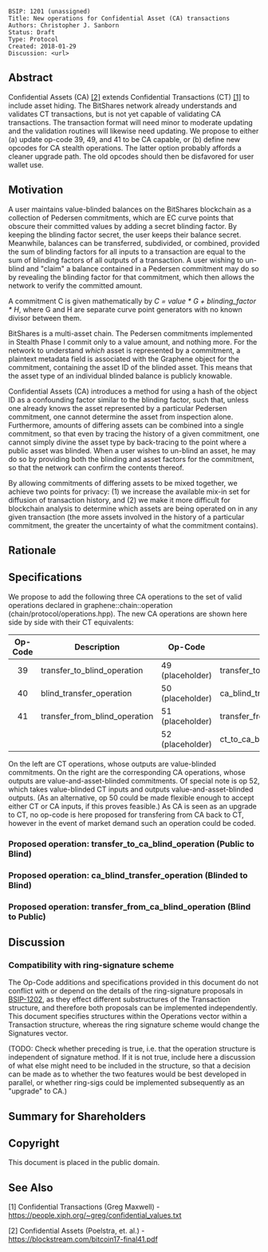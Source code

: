     BSIP: 1201 (unassigned)
    Title: New operations for Confidential Asset (CA) transactions
    Authors: Christopher J. Sanborn
    Status: Draft
    Type: Protocol
    Created: 2018-01-29
    Discussion: <url>


## Abstract

Confidential Assets (CA) [[2]](#see-also) extends Confidential Transactions (CT) [[1]](#see-also) to include asset hiding.  The BitShares network already understands and validates CT transactions, but is not yet capable of validating CA transactions.  The transaction format will need minor to moderate updating and the validation routines will likewise need updating. We propose to either (a) update op-code 39, 49, and 41 to be CA capable, or (b) define new opcodes for CA stealth operations.  The latter option probably affords a cleaner upgrade path.  The old opcodes should then be disfavored for user wallet use.

## Motivation

A user maintains value-blinded balances on the BitShares blockchain as a collection of Pedersen commitments, which are EC curve points that obscure their committed values by adding a secret blinding factor.  By keeping the blinding factor secret, the user keeps their balance secret.  Meanwhile, balances can be transferred, subdivided, or combined, provided the sum of blinding factors for all inputs to a transaction are equal to the sum of blinding factors of all outputs of a transaction.  A user wishing to un-blind and "claim" a balance contained in a Pedersen commitment may do so by revealing the blinding factor for that commitment, which then allows the network to verify the committed amount.

A commitment C is given mathematically by *C = value * G + blinding_factor * H*, where G and H are separate curve point generators with no known divisor between them.

BitShares is a multi-asset chain.  The Pedersen commitments implemented in Stealth Phase I commit only to a value amount, and nothing more.  For the network to understand *which* asset is represented by a commitment, a plaintext metadata field is associated with the Graphene object for the commitment, containing the asset ID of the blinded asset.  This means that the asset type of an individual blinded balance is publicly knowable.

Confidential Assets (CA) introduces a method for using a hash of the object ID as a confounding factor similar to the blinding factor, such that, unless one already knows the asset represented by a particular Pedersen commitment, one cannot determine the asset from inspection alone.  Furthermore, amounts of differing assets can be combined into a single commitment, so that even by tracing the history of a given commitment, one cannot simply divine the asset type by back-tracing to the point where a public asset was blinded.  When a user wishes to un-blind an asset, he may do so by providing both the blinding and asset factors for the commitment, so that the network can confirm the contents thereof.

By allowing commitments of differing assets to be mixed together, we achieve two points for privacy: (1) we increase the available mix-in set for diffusion of transaction history, and (2) we make it more difficult for blockchain analysis to determine which assets are being operated on in any given transaction (the more assets involved in the history of a particular commitment, the greater the uncertainty of what the commitment contains).

## Rationale
## Specifications

We propose to add the following three CA operations to the set of valid operations declared in graphene::chain::operation (chain/protocol/operations.hpp). The new CA operations are shown here side by side with their CT equivalents:

Op-Code | Description                   | Op-Code          | Description
:------:|-------------------------------|------------------|----------------------------------
39      | transfer_to_blind_operation   | 49 (placeholder) | transfer_to_ca_blind_operation
40      | blind_transfer_operation      | 50 (placeholder) | ca_blind_transfer_operation
41      | transfer_from_blind_operation | 51 (placeholder) | transfer_from_ca_blind_operation
|       |                               | 52 (placeholder) | ct_to_ca_blind_transfer_operation

On the left are CT operations, whose outputs are value-blinded commitments. On the right are the corresponding CA operations, whose outputs are value-and-asset-blinded commitments. Of special note is op 52, which takes value-blinded CT inputs and outputs value-and-asset-blinded outputs. (As an alternative, op 50 could be made flexible enough to accept either CT or CA inputs, if this proves feasible.)  As CA is seen as an upgrade to CT, no op-code is here proposed for transfering from CA back to CT, however in the event of market demand such an operation could be coded.

### Proposed operation: transfer_to_ca_blind_operation (Public to Blind)

### Proposed operation: ca_blind_transfer_operation (Blinded to Blind)

### Proposed operation: transfer_from_ca_blind_operation (Blind to Public)

## Discussion

### Compatibility with ring-signature scheme

The Op-Code additions and specifications provided in this document do not conflict with or depend on the details of the ring-signature proposals in [BSIP-1202](bsip-1202.md), as they effect different substructures of the Transaction structure, and therefore both proposals can be implemented independently. This document specifies structures within the Operations vector within a Transaction structure, whereas the ring signature scheme would change the Signatures vector.

(TODO: Check whether preceding is true, i.e. that the operation structure is independent of signature method.  If it is not true, include here a discussion of what else might need to be included in the structure, so that a decision can be made as to whether the two features would be best developed in parallel, or whether ring-sigs could be implemented subsequently as an "upgrade" to CA.)

## Summary for Shareholders
## Copyright

This document is placed in the public domain.

## See Also

[1] Confidential Transactions (Greg Maxwell) - https://people.xiph.org/~greg/confidential_values.txt

[2] Confidential Assets (Poelstra, et. al.) - https://blockstream.com/bitcoin17-final41.pdf 
